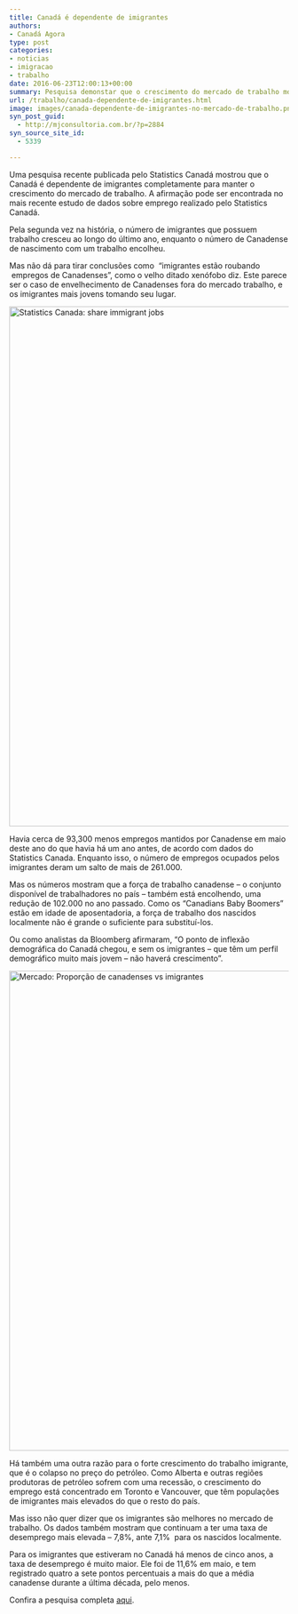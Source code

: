 ```yaml
---
title: Canadá é dependente de imigrantes
authors:
- Canadá Agora
type: post
categories:
- noticias
- imigracao
- trabalho
date: 2016-06-23T12:00:13+00:00
summary: Pesquisa demonstar que o crescimento do mercado de trabalho mostra que o Canadá é dependente de imigrantes
url: /trabalho/canada-dependente-de-imigrantes.html
image: images/canada-dependente-de-imigrantes-no-mercado-de-trabalho.png
syn_post_guid:
  - http://mjconsultoria.com.br/?p=2884
syn_source_site_id:
  - 5339

---
```

Uma pesquisa recente publicada pelo Statistics Canadá mostrou que o Canadá é dependente de imigrantes completamente para manter o crescimento do mercado de trabalho. A afirmação pode ser encontrada no mais recente estudo de dados sobre emprego realizado pelo Statistics Canadá.

Pela segunda vez na história, o número de imigrantes que possuem trabalho cresceu ao longo do último ano, enquanto o número de Canadense de nascimento com um trabalho encolheu.

Mas não dá para tirar conclusões como  “imigrantes estão roubando  empregos de Canadenses”, como o velho ditado xenófobo diz. Este parece ser o caso de envelhecimento de Canadenses fora do mercado trabalho, e os imigrantes mais jovens tomando seu lugar.

<img class="img-responsive alignnone wp-image-6434 size-full" src="https://www.canadaagora.com/wp-content/uploads/statistics-canada-percentage-immigrant-jobs.png" alt="Statistics Canada: share immigrant jobs" width="1084" height="936" srcset="https://www.canadaagora.com/wp-content/uploads/statistics-canada-percentage-immigrant-jobs.png 1084w, https://www.canadaagora.com/wp-content/uploads/statistics-canada-percentage-immigrant-jobs-347x300.png 347w, https://www.canadaagora.com/wp-content/uploads/statistics-canada-percentage-immigrant-jobs-970x838.png 970w" sizes="(max-width: 1084px) 100vw, 1084px" />

Havia cerca de 93,300 menos empregos mantidos por Canadense em maio deste ano do que havia há um ano antes, de acordo com dados do Statistics Canada. Enquanto isso, o número de empregos ocupados pelos imigrantes deram um salto de mais de 261.000.

Mas os números mostram que a força de trabalho canadense – o conjunto disponível de trabalhadores no país – também está encolhendo, uma redução de 102.000 no ano passado. Como os “Canadians Baby Boomers” estão em idade de aposentadoria, a força de trabalho dos nascidos localmente não é grande o suficiente para substituí-los.

Ou como analistas da Bloomberg afirmaram, “O ponto de inflexão demográfica do Canadá chegou, e sem os imigrantes – que têm um perfil demográfico muito mais jovem – não haverá crescimento”.

<img class="img-responsive alignnone wp-image-6435 size-full" src="https://www.canadaagora.com/wp-content/uploads/huffington-post-canadian-born-vs-foreign.png" alt="Mercado: Proporção de canadenses vs imigrantes" width="1158" height="864" srcset="https://www.canadaagora.com/wp-content/uploads/huffington-post-canadian-born-vs-foreign.png 1158w, https://www.canadaagora.com/wp-content/uploads/huffington-post-canadian-born-vs-foreign-402x300.png 402w, https://www.canadaagora.com/wp-content/uploads/huffington-post-canadian-born-vs-foreign-970x724.png 970w, https://www.canadaagora.com/wp-content/uploads/huffington-post-canadian-born-vs-foreign-1120x836.png 1120w" sizes="(max-width: 1158px) 100vw, 1158px" />

Há também uma outra razão para o forte crescimento do trabalho imigrante, que é o colapso no preço do petróleo. Como Alberta e outras regiões produtoras de petróleo sofrem com uma recessão, o crescimento do emprego está concentrado em Toronto e Vancouver, que têm populações de imigrantes mais elevados do que o resto do país.

Mas isso não quer dizer que os imigrantes são melhores no mercado de trabalho. Os dados também mostram que continuam a ter uma taxa de desemprego mais elevada – 7,8%, ante 7,1%  para os nascidos localmente.

Para os imigrantes que estiveram no Canadá há menos de cinco anos, a taxa de desemprego é muito maior. Ele foi de 11,6% em maio, e tem registrado quatro a sete pontos percentuais a mais do que a média canadense durante a última década, pelo menos.

Confira a pesquisa completa <a href="http://www5.statcan.gc.ca/cansim/a26?id=2820107" target="_blank">aqui</a>.